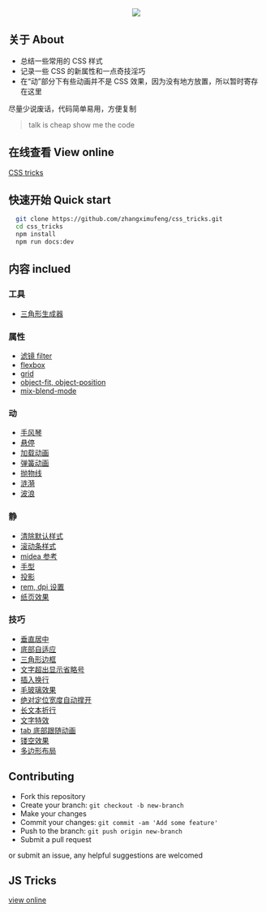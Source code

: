 <div align="center"><img src="https://raw.githubusercontent.com/zhangximufeng/css_tricks/master/logo.png"></div>

## 关于 About

- 总结一些常用的 CSS 样式
- 记录一些 CSS 的新属性和一点奇技淫巧
- 在“动”部分下有些动画并不是 CSS 效果，因为没有地方放置，所以暂时寄存在这里

尽量少说废话，代码简单易用，方便复制

> talk is cheap show me the code

## 在线查看 View online

<a href="https://zhangximufeng.github.io/css_tricks/" target="_blank">CSS tricks</a>

## 快速开始 Quick start

```bash
  git clone https://github.com/zhangximufeng/css_tricks.git
  cd css_tricks
  npm install
  npm run docs:dev
```

## 内容 inclued

### 工具

- <a href="https://zhangximufeng.github.io/css_tricks/createTriangle">三角形生成器</a>

### 属性

- <a href="https://zhangximufeng.github.io/css_tricks/filter">滤镜 filter</a>
- <a href="https://zhangximufeng.github.io/css_tricks/flexbox">flexbox</a>
- <a href="https://zhangximufeng.github.io/css_tricks/grid">grid</a>
- <a href="https://zhangximufeng.github.io/css_tricks/object">object-fit, object-position</a>
- <a href="https://zhangximufeng.github.io/css_tricks/mixBlendMode">mix-blend-mode</a>

### 动

- <a href="https://zhangximufeng.github.io/css_tricks/accordion">手风琴</a>
- <a href="https://zhangximufeng.github.io/css_tricks/hover">悬停</a>
- <a href="https://zhangximufeng.github.io/css_tricks/loading">加载动画</a>
- <a href="https://zhangximufeng.github.io/css_tricks/spring">弹簧动画</a>
- <a href="https://zhangximufeng.github.io/css_tricks/parabola">抛物线</a>
- <a href="https://zhangximufeng.github.io/css_tricks/ripple">涟漪</a>
- <a href="https://zhangximufeng.github.io/css_tricks/wave">波浪</a>

### 静

- <a href="https://zhangximufeng.github.io/css_tricks/reset">清除默认样式</a>
- <a href="https://zhangximufeng.github.io/css_tricks/scrollTemp">滚动条样式</a>
- <a href="https://zhangximufeng.github.io/css_tricks/mdedia">midea 参考</a>
- <a href="https://zhangximufeng.github.io/css_tricks/cursor">手型</a>
- <a href="https://zhangximufeng.github.io/css_tricks/shadow">投影</a>
- <a href="https://zhangximufeng.github.io/css_tricks/remDpi">rem, dpi 设置</a>
- <a href="https://zhangximufeng.github.io/css_tricks/paper">纸页效果</a>

### 技巧

- <a href="https://zhangximufeng.github.io/css_tricks/verticalMiddle">垂直居中</a>
- <a href="https://zhangximufeng.github.io/css_tricks/bottom">底部自适应</a>
- <a href="https://zhangximufeng.github.io/css_tricks/triangle">三角形边框</a>
- <a href="https://zhangximufeng.github.io/css_tricks/ellipsis">文字超出显示省略号</a>
- <a href="https://zhangximufeng.github.io/css_tricks/lineBreak">插入换行</a>
- <a href="https://zhangximufeng.github.io/css_tricks/glass">毛玻璃效果</a>
- <a href="https://zhangximufeng.github.io/css_tricks/positionWidth">绝对定位宽度自动撑开</a>
- <a href="https://zhangximufeng.github.io/css_tricks/longText">长文本折行</a>
- <a href="https://zhangximufeng.github.io/css_tricks/textShadow">文字特效</a>
- <a href="https://zhangximufeng.github.io/css_tricks/tab">tab 底部跟随动画</a>
- <a href="https://zhangximufeng.github.io/css_tricks/hollowOut">镂空效果</a>
- <a href="https://zhangximufeng.github.io/css_tricks/polygonLayout">多边形布局</a>

## Contributing

- Fork this repository
- Create your branch: `git checkout -b new-branch`
- Make your changes
- Commit your changes: `git commit -am 'Add some feature'`
- Push to the branch: `git push origin new-branch`
- Submit a pull request

or submit an issue, any helpful suggestions are welcomed

## JS Tricks
<a href="https://zhangximufeng.github.io/js_tricks/" target="_blank">view online</a>


